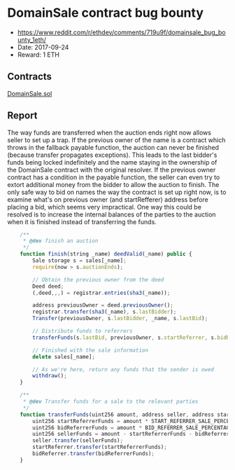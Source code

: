 # DomainSale contract bug bounty

  * https://www.reddit.com/r/ethdev/comments/719u9f/domainsale_bug_bounty_1eth/
  * Date: 2017-09-24
  * Reward: 1 ETH

## Contracts

[DomainSale.sol](./contracts/DomainSale.sol)

## Report

The way funds are transferred when the auction ends right now allows seller to set up a trap. If the previous owner of the name is a contract which throws in the fallback payable function, the auction can never be finished (because transfer propagates exceptions). This leads to the last bidder's funds being locked indefinitely and the name staying in the ownership of the DomainSale contract with the original resolver.
If the previous owner contract has a condition in the payable function, the seller can even try to extort additional money from the bidder to allow the auction to finish. The only safe way to bid on names the way the contract is set up right now, is to examine what's on previous owner (and startRefferer) address before placing a bid, which seems very impractical.
One way this could be resolved is to increase the internal balances of the parties to the auction when it is finished instead of transferring the funds.

```javascript
    /**
     * @dev finish an auction
     */
    function finish(string _name) deedValid(_name) public {
        Sale storage s = sales[_name];
        require(now > s.auctionEnds);

        // Obtain the previous owner from the deed
        Deed deed;
        (,deed,,,) = registrar.entries(sha3(_name));

        address previousOwner = deed.previousOwner();
        registrar.transfer(sha3(_name), s.lastBidder);
        Transfer(previousOwner, s.lastBidder, _name, s.lastBid);

        // Distribute funds to referrers
        transferFunds(s.lastBid, previousOwner, s.startReferrer, s.bidReferrer);

        // Finished with the sale information
        delete sales[_name];

        // As we're here, return any funds that the sender is owed
        withdraw();
    }
```

```javascript
    /**
     * @dev Transfer funds for a sale to the relevant parties
     */
    function transferFunds(uint256 amount, address seller, address startReferrer, address bidReferrer) internal {
        uint256 startReferrerFunds = amount * START_REFERRER_SALE_PERCENTAGE / 100;
        uint256 bidReferrerFunds = amount * BID_REFERRER_SALE_PERCENTAGE / 100;
        uint256 sellerFunds = amount - startReferrerFunds - bidReferrerFunds;
        seller.transfer(sellerFunds);
        startReferrer.transfer(startReferrerFunds);
        bidReferrer.transfer(bidReferrerFunds);
    }
```